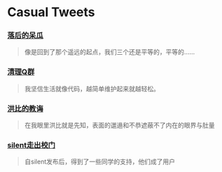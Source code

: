 # Casual Tweets

### [落后的呆瓜](2014/06/keep-up-with-friends.md)

> 像是回到了那个遥远的起点，我们三个还是平等的，平等的……

### [清理Q群](2014/06/clean-qq-groups.md)

> 我坚信生活就像代码，越简单维护起来就越轻松。

### [洪比的教诲](2014/05/taught-by-hong.md)

> 在我眼里洪比就是先知，表面的邋遢和不恭遮蔽不了内在的眼界与肚量

### [silent走出校门](2014/05/out-of-campus.md)

> 自silent发布后，得到了一些同学的支持，他们成了用户
